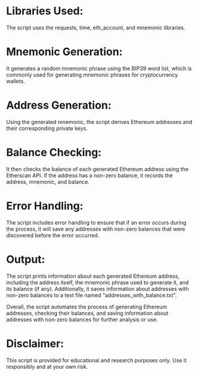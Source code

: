 # Libraries Used:  
The script uses the requests, time, eth_account, and mnemonic libraries.

# Mnemonic Generation: 
It generates a random mnemonic phrase using the BIP39 word list, which is commonly used for generating mnemonic phrases for cryptocurrency wallets.

# Address Generation:
Using the generated mnemonic, the script derives Ethereum addresses and their corresponding private keys.

# Balance Checking: 
It then checks the balance of each generated Ethereum address using the Etherscan API. If the address has a non-zero balance, it records the address, mnemonic, and balance.

# Error Handling: 
The script includes error handling to ensure that if an error occurs during the process, it will save any addresses with non-zero balances that were discovered before the error occurred.

# Output: 
The script prints information about each generated Ethereum address, including the address itself, the mnemonic phrase used to generate it, and its balance (if any). Additionally, it saves information about addresses with non-zero balances to a text file named "addresses_with_balance.txt".

Overall, the script automates the process of generating Ethereum addresses, checking their balances, and saving information about addresses with non-zero balances for further analysis or use.

# Disclaimer: 
This script is provided for educational and research purposes only. Use it responsibly and at your own risk.
